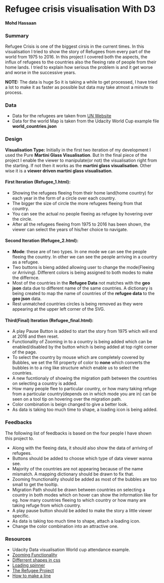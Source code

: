 # Refugee crisis visualisation With D3
#### Mohd Hassaan

### **Summary**

Refugee Crisis is one of the biggest cirsis in the current times. In this visualisation I tried to show the story of Refugees from every part of the world from 1975 to 2016. In this project I covered both the aspects, the influx of refugees to the countries also the fleeing rate of people from their home lands. I tried to explain how serious the problem is and it get worse and worse in the successive years.

**NOTE:** The data is huge So it is taking a while to get processed, I have tried a lot to make it as faster as possible but data may take atmost a minute to process.

### **Data**

  * Data for the refugees are taken from [UN Website](http://data.un.org/Data.aspx?d=UNHCR&f=indID%3AType-Ref)
  * Data for the world Map is taken from the Udacity World Cup example file **world_countries.json**

### **Design**

**Visualisation Type:** Initially in the first two iteration of my development I used the Pure **Martini Glass Visualisation**. But In the final piece of the project I enable the viewer to manipulate(or not) the visualisation right from the starting. If not then it works as the **martini glass visualisation**. Other wise it is a **viewer driven martini glass visualisation**. 

#### First Iteration (Refugee_1.html):  
  * Showing the refugees fleeing from their home land(home country) for each year in the form of a circle over each country.
  * The bigger the size of circle the more refugees fleeing from that country.
  * You can see the actual no people fleeing as refugee by hovering over the circle. 
  * After all the refugees fleeing from 1975 to 2016 has been shown, the viewer can select the years of his/her choice to navigate.
  
#### Second Iteration (Refugee_2.html):  
  * **Mode**: these are of two types. In one mode we can see the people fleeing the country. In other we can see the people arriving in a country as a refugee.
  * Two buttons is bieng added allowing user to change the mode(Fleeing or Arriving). Different colors is being assigned to both modes to make the differnce.
  * Most of the countries in the **Refugee Data** not matches with the **geo json** data due to different name of the same countries. A dictionary is being created to map the name of countries of the **refugee data** to the **geo json** data.  
  * Rest unmatched countries circles is being removed as they were appearing at the upper left corner of the SVG.

#### Third(Final) Iteration (Refugee_final.html):

  * A play Pause Button is added to start the story from 1975 which will end at 2016 and then reset.
  * Functionality of Zooming in to a country is being added which can be enabled/disabled by the button which is being added at top right corner of the page.
  * To select the country by mouse which are completely covered by Bubbles, we set the fill property of color to **none** which converts the bubbles in to a ring like structure which enable us to select the countries.
  * A new fucntionaly of showing the migration path between the countries on selecting a country is added.
  * How many people flee to particular country, or how many taking refuge from a particular country(depends on in which mode you are in) can be seen on a tool tip on hovering over the migration path.
  * Color combination is beign changed to give a better look. 
  * As data is taking too much time to shape, a loading icon is being added. 

### **Feedbacks**

The following list of feedbacks is based on the four people I have shown this project to.

 * Along with the fleeing data, it should also show the data of arriving of refugees.
 * Buttons should be added to choose which type of data viewer wanna see.
 * Majority of the countries are not appearing because of the name mismatch. A mapping dictionary should be drawn to fix that.
 * Zooming fnunctionality should be added as most of the bubbles are too small to get the tooltip.
 * Migration Path should be drawn between countries on selecting a country in both modes which on hover can show the information like for eg. how many countries fleeing to which country or how many are taking refuge from which country.
 * A play pause button should be added to make the story a little viewer specific.
 * As data is taking too much time to shape, attach a loading icon.
 * Change the color combination into an attractive one.
 
 ### **Resources**
 
 * Udacity Data visualisation World cup attendance example.
 * [Zooming Functionality](https://bl.ocks.org/mbostock/4699541)
 * [Differrent shapes in css](https://www.codeproject.com/Tips/1022374/Square-Circle-Ring-Oh-and-That-Smiley)
 * [Loading spinner](https://spin.js.org/)
 * [The Refugee Project](http://www.therefugeeproject.org/#/2009/CHN)
 * [How to make a line](https://gis.stackexchange.com/questions/26190/how-we-create-line-between-two-cordinates-on-polymap)
 
